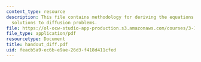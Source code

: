 ```yaml
---
content_type: resource
description: This file contains methodology for deriving the equations which gives
  solutions to diffusion problems.
file: https://ol-ocw-studio-app-production.s3.amazonaws.com/courses/3-185-transport-phenomena-in-materials-engineering-fall-2003/feacb5a9ec6be9ae26d3f418d411cfed_handout_diff.pdf
file_type: application/pdf
resourcetype: Document
title: handout_diff.pdf
uid: feacb5a9-ec6b-e9ae-26d3-f418d411cfed
---
```

